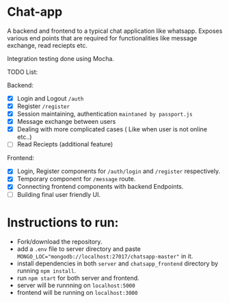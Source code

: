 # Chat-app

A backend and frontend to a typical chat application like whatsapp. Exposes various end points that are required for functionalities like message exchange, read reciepts etc.

Integration testing done using Mocha. 

TODO List:

Backend:
- [x] Login and Logout `/auth`
- [x] Register `/register`
- [x] Session maintaining, authentication `maintaned by passport.js`
- [x] Message exchange between users
- [x] Dealing with more complicated cases ( Like when user is not online etc..)
- [ ] Read Reciepts (additional feature)

Frontend:
- [x] Login, Register components for `/auth/login` and `/register` respectively.
- [x] Temporary component for `/message` route.
- [x] Connecting frontend components with backend Endpoints.
- [ ] Building final user friendly UI.

# Instructions to run:
- Fork/download the repository.
- add a `.env` file to server directory and paste `MONGO_LOC="mongodb://localhost:27017/chatsapp-master"` in it.
- install dependencies in both `server` and `chatsapp_frontend` directory by running `npm install`.
- run `npm start` for both server and frontend.
- server will be runnning on `localhost:5000`
- frontend will be running on `localhost:3000`
